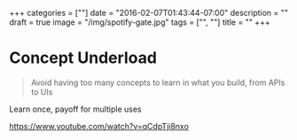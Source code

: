 +++
categories = [""]
date = "2016-02-07T01:43:44-07:00"
description = ""
draft = true
image = "/img/spotify-gate.jpg"
tags = ["", ""]
title = ""
+++

# Concept Underload

> Avoid having too many concepts to learn in what you build, from APIs to UIs

Learn once, payoff for multiple uses

https://www.youtube.com/watch?v=qCdpTji8nxo
